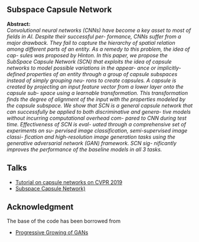 ## Subspace Capsule Network


**Abstract:**<br>
*Convolutional neural networks (CNNs) have become a key asset to most of fields in AI. Despite their successful per- formance, CNNs suffer from a major drawback. They fail to capture the hierarchy of spatial relation among different parts of an entity. As a remedy to this problem, the idea of cap- sules was proposed by Hinton. In this paper, we propose the SubSpace Capsule Network (SCN) that exploits the idea of capsule networks to model possible variations in the appear- ance or implicitly-defined properties of an entity through a group of capsule subspaces instead of simply grouping neu- rons to create capsules. A capsule is created by projecting an input feature vector from a lower layer onto the capsule sub- space using a learnable transformation. This transformation finds the degree of alignment of the input with the properties modeled by the capsule subspace.
We show that SCN is a general capsule network that can successfully be applied to both discriminative and genera- tive models without incurring computational overhead com- pared to CNN during test time. Effectiveness of SCN is eval- uated through a comprehensive set of experiments on su- pervised image classification, semi-supervised image classi- fication and high-resolution image generation tasks using the generative adversarial network (GAN) framework. SCN sig- nificantly improves the performance of the baseline models in all 3 tasks.*

## Talks

* [Tutorial on capsule networks on CVPR 2019 ](https://www.youtube.com/watch?v=2M0jXz1cQTM)
* [Subspace Capsule Network)](https://www.youtube.com/watch?v=3igE8B2MqLo)

## Acknowledgment 
The base of the code has been borrowed from
* [Progressive Growing of GANs](https://github.com/tkarras/progressive_growing_of_gans)

